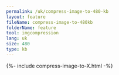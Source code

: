 ```yaml
---
permalink: /uk/compress-image-to-480-kb
layout: feature
fileName: compress-image-to-480kb
folderName: feature
tool: imgcompression
lang: uk
size: 480
type: kb
---
```


{%- include compress-image-to-X.html -%}
